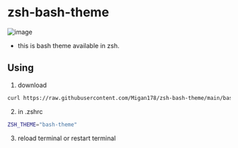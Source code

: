# zsh-bash-theme
![image](https://user-images.githubusercontent.com/65529977/220855060-1ea46e0e-6941-41ae-83e1-b3b56642e16e.png)

- this is bash theme available in zsh.

## Using
1. download

```sh
curl https://raw.githubusercontent.com/Migan178/zsh-bash-theme/main/bash-theme.zsh-theme -o ~/.oh-my-zsh/themes/bash-theme.zsh-theme
```

2. in .zshrc

```sh
ZSH_THEME="bash-theme"
```

3. reload terminal or restart terminal


